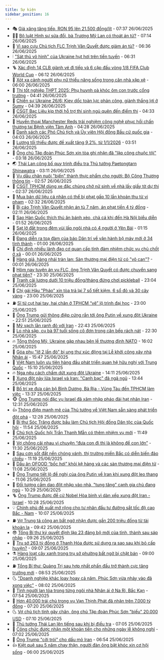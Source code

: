 ```yaml
---
title: Sự kiện
sidebar_position: 16
---
```


<!-- dantri-su-kien:START -->
- 🎭 [Giá xăng tăng tiếp, RON 95 lên 21.500 đồng/lít](https://dantri.com.vn/kinh-doanh/gia-xang-tang-tiep-ron-95-len-21500-donglit-20250626143535181.htm) - 07:37 26/06/2025
- 👨‍🏫 [Bộ luật Hình sự sửa đổi, bà Trương Mỹ Lan có thoát án tử?](https://dantri.com.vn/phap-luat/bo-luat-hinh-su-sua-doi-ba-truong-my-lan-co-thoat-an-tu-20250626123616996.htm) - 07:14 26/06/2025
- 🌮 [Vì sao cựu Chủ tịch FLC Trịnh Văn Quyết được giảm án tù?](https://dantri.com.vn/phap-luat/vi-sao-cuu-chu-tich-flc-trinh-van-quyet-duoc-giam-an-tu-20250626132706310.htm) - 06:36 26/06/2025
- 🕯 [&quot;Sát thủ vô hình&quot; của Ukraine hụt hơi trên tiền tuyến](https://dantri.com.vn/the-gioi/sat-thu-vo-hinh-cua-ukraine-hut-hoi-tren-tien-tuyen-20250626120200550.htm) - 06:31 26/06/2025
- 🪜 [Xác định 14 CLB giành vé đi tiếp và 6 cặp đấu vòng 1/8 FIFA Club World Cup](https://dantri.com.vn/the-thao/xac-dinh-14-clb-gianh-ve-di-tiep-va-6-cap-dau-vong-18-fifa-club-world-cup-20250626131157567.htm) - 06:12 26/06/2025
- 🐘 [Xót xa cảnh người phụ nữ thiểu năng sống trong căn nhà xập xệ](https://dantri.com.vn/tam-long-nhan-ai/xot-xa-canh-nguoi-phu-nu-thieu-nang-song-trong-can-nha-xap-xe-20250614113938933.htm) - 06:00 26/06/2025
- 🤔 [Thi tốt nghiệp THPT 2025: Phụ huynh oà khóc ôm con trước cổng trường](https://dantri.com.vn/giao-duc/thi-tot-nghiep-thpt-2025-phu-huynh-oa-khoc-om-con-truoc-cong-truong-20250626113407486.htm) - 04:41 26/06/2025
- 🧠 [Chiến sự Ukraine 26/6: Kiev dốc toàn lực phản công, giành thắng lợi ở Sumy](https://dantri.com.vn/the-gioi/chien-su-ukraine-266-kiev-doc-toan-luc-phan-cong-gianh-thang-loi-o-sumy-20250626112323887.htm) - 04:39 26/06/2025
- 📝 [CSGT Bạc Liêu kịp thời hỗ trợ thí sinh ngủ quên đến điểm thi](https://dantri.com.vn/xa-hoi/csgt-bac-lieu-kip-thoi-ho-tro-thi-sinh-ngu-quen-den-diem-thi-20250626112141500.htm) - 04:33 26/06/2025
- 🦏 [Huyền thoại Manchester Reds trải nghiệm công nghệ phục hồi chấn thương tại Bệnh viện Tâm Anh](https://dantri.com.vn/the-thao/huyen-thoai-manchester-reds-trai-nghiem-cong-nghe-phuc-hoi-chan-thuong-tai-benh-vien-tam-anh-20250626111917018.htm) - 04:28 26/06/2025
- 🥰 [Danh sách các Phó Chủ tịch và Ủy viên Hội đồng Bầu cử quốc gia](https://dantri.com.vn/xa-hoi/danh-sach-cac-pho-chu-tich-va-uy-vien-hoi-dong-bau-cu-quoc-gia-20250626105920720.htm) - 04:03 26/06/2025
- 🤗 [Lương tối thiểu được đề xuất tăng 9,2%, từ 1/1/2026](https://dantri.com.vn/noi-vu/luong-toi-thieu-duoc-de-xuat-tang-92-tu-112026-20250626095537493.htm) - 03:51 26/06/2025
- 🌈 [Ông chủ Tập đoàn Phúc Sơn xin tòa ghi nhận đã &quot;lập công chuộc tội&quot;](https://dantri.com.vn/phap-luat/ong-chu-tap-doan-phuc-son-xin-toa-ghi-nhan-da-lap-cong-chuoc-toi-20250626100043241.htm) - 03:18 26/06/2025
- 🌏 [Thái Lan công bố quy trình điều tra Thủ tướng Paetongtarn Shinawatra](https://dantri.com.vn/the-gioi/thai-lan-cong-bo-quy-trinh-dieu-tra-thu-tuong-paetongtarn-shinawatra-20250626095514315.htm) - 03:11 26/06/2025
- 💄 [Vụ dầu chăn nuôi &quot;biến&quot; thành thực phẩm cho người: Bộ Công Thương thông tin](https://dantri.com.vn/kinh-doanh/vu-dau-chan-nuoi-bien-thanh-thuc-pham-cho-nguoi-bo-cong-thuong-thong-tin-20250626090431301.htm) - 02:57 26/06/2025
- 👺 [CSGT TPHCM dùng xe đặc chủng chở nữ sinh về nhà lấy giấy tờ dự thi](https://dantri.com.vn/xa-hoi/csgt-tphcm-dung-xe-dac-chung-cho-nu-sinh-ve-nha-lay-giay-to-du-thi-20250417094707144.htm) - 02:37 26/06/2025
- 👹 [Mua bán dữ liệu cá nhân có thể bị phạt gấp 10 lần khoản thu từ vi phạm](https://dantri.com.vn/xa-hoi/mua-ban-du-lieu-ca-nhan-co-the-bi-phat-gap-10-lan-khoan-thu-tu-vi-pham-20250626092335740.htm) - 02:32 26/06/2025
- 🌊 [Bị cáo Trịnh Văn Quyết nhận án tù 7 năm, án phạt tiền 4 tỷ đồng](https://dantri.com.vn/phap-luat/bi-cao-trinh-van-quyet-nhan-an-tu-7-nam-an-phat-tien-4-ty-dong-20250626084937856.htm) - 02:11 26/06/2025
- 🤠 [Sao Hàn Quốc thích thú ăn bánh xèo, chả cá khi đến Hà Nội biểu diễn](https://dantri.com.vn/du-lich/sao-han-quoc-thich-thu-an-banh-xeo-cha-ca-khi-den-ha-noi-bieu-dien-20250625225525502.htm) - 01:52 26/06/2025
- 🎊 [Sạt lở đất trong đêm vùi lấp ngôi nhà có 4 người ở Yên Bái](https://dantri.com.vn/xa-hoi/sat-lo-dat-trong-dem-vui-lap-ngoi-nha-co-4-nguoi-o-yen-bai-20250626080635057.htm) - 01:15 26/06/2025
- 🐘 [Đang diễn ra toạ đàm của báo Dân trí về vận hành bộ máy mới ở 34 tỉnh thành](https://dantri.com.vn/noi-vu/dang-dien-ra-toa-dam-cua-bao-dan-tri-ve-van-hanh-bo-may-moi-o-34-tinh-thanh-20250625155837833.htm) - 01:00 26/06/2025
- 💂 [Chỉ định nhiều lãnh đạo cơ quan cấp tỉnh đảm nhiệm chức vụ chủ chốt ở xã](https://dantri.com.vn/noi-vu/chi-dinh-nhieu-lanh-dao-co-quan-cap-tinh-dam-nhiem-chuc-vu-chu-chot-o-xa-20250625231320024.htm) - 00:01 26/06/2025
- 👹 [Hàng giả, hàng nhái tràn lan: Sàn thương mại điện tử có &quot;vô can&quot;?](https://dantri.com.vn/kinh-doanh/hang-gia-hang-nhai-tran-lan-san-thuong-mai-dien-tu-co-vo-can-20250618173851898.htm) - 00:01 26/06/2025
- 🦒 [Hôm nay tuyên án vụ FLC, ông Trịnh Văn Quyết có được chuyển sang phạt tiền?](https://dantri.com.vn/phap-luat/hom-nay-tuyen-an-vu-flc-ong-trinh-van-quyet-co-duoc-chuyen-sang-phat-tien-20250625212342716.htm) - 23:30 25/06/2025
- 🗽 [Tranh cãi lương dưới 10 triệu đồng/tháng đừng chơi pickleball](https://dantri.com.vn/doi-song/tranh-cai-luong-duoi-10-trieu-dongthang-dung-choi-pickleball-20250624204045232.htm) - 23:04 25/06/2025
- 💄 [Chị gái Hậu &quot;Pháo&quot; xin tòa trả lại 7 sổ tiết kiệm, 6 sổ đỏ và 30 cây vàng](https://dantri.com.vn/phap-luat/chi-gai-hau-phao-xin-toa-tra-lai-7-so-tiet-kiem-6-so-do-va-30-cay-vang-20250625195742312.htm) - 23:00 25/06/2025
- ⛽️ [Sĩ tử cụt hai tay, hai chân ở TPHCM “vẽ” lộ trình đại học](https://dantri.com.vn/giao-duc/si-tu-cut-hai-tay-hai-chan-o-tphcm-ve-lo-trinh-dai-hoc-20250625190757067.htm) - 23:00 25/06/2025
- 🥷 [Ông Trump gửi thông điệp cứng rắn tới ông Putin về xung đột Ukraine](https://dantri.com.vn/the-gioi/ong-trump-gui-thong-diep-cung-ran-toi-ong-putin-ve-xung-dot-ukraine-20250626054643899.htm) - 22:51 25/06/2025
- 🤖 [Mỹ vạch lằn ranh đỏ với Iran](https://dantri.com.vn/the-gioi/my-vach-lan-ranh-do-voi-iran-20250626053531051.htm) - 22:43 25/06/2025
- 🌊 [Lo nhà sập, cụ bà 97 tuổi sống cô đơn trong căn bếp rách nát](https://dantri.com.vn/tam-long-nhan-ai/lo-nha-sap-cu-ba-97-tuoi-song-co-don-trong-can-bep-rach-nat-20250615095745330.htm) - 22:30 25/06/2025
- 🔥 [Tổng thống Mỹ, Ukraine gặp nhau bên lề thượng đỉnh NATO](https://dantri.com.vn/the-gioi/tong-thong-my-ukraine-gap-nhau-ben-le-thuong-dinh-nato-20250625213425183.htm) - 16:02 25/06/2025
- 🦏 [Góa phụ &quot;lỡ 2 lần đò&quot; bị ung thư xúc động tại Lễ khởi công xây nhà Nhân ái](https://dantri.com.vn/tam-long-nhan-ai/goa-phu-lo-2-lan-do-bi-ung-thu-xuc-dong-tai-le-khoi-cong-xay-nha-nhan-ai-20250625195518172.htm) - 15:47 25/06/2025
- 🐘 [Việt Nam luôn ưu tiên hàng đầu phát triển quan hệ hữu nghị với Trung Quốc](https://dantri.com.vn/xa-hoi/viet-nam-luon-uu-tien-hang-dau-phat-trien-quan-he-huu-nghi-voi-trung-quoc-20250625221002975.htm) - 15:10 25/06/2025
- 🔥 [Nga nêu cách chấm dứt xung đột Ukraine](https://dantri.com.vn/the-gioi/nga-neu-cach-cham-dut-xung-dot-ukraine-20250625210818950.htm) - 14:11 25/06/2025
- 💼 [Xung đột nảy lửa Israel và Iran: &quot;Canh bạc&quot; đã ngã ngũ](https://dantri.com.vn/the-gioi/xung-dot-nay-lua-israel-va-iran-canh-bac-da-nga-ngu-20250624144106509.htm) - 13:44 25/06/2025
- 🚀 [Bố trí xe đưa cán bộ Bình Dương, Bà Rịa - Vũng Tàu đến TPHCM làm việc](https://dantri.com.vn/xa-hoi/bo-tri-xe-dua-can-bo-binh-duong-ba-ria-vung-tau-den-tphcm-lam-viec-20250625201714952.htm) - 13:37 25/06/2025
- 🐵 [Ông Trump nói đặc vụ Israel đã xâm nhập pháo đài hạt nhân Iran](https://dantri.com.vn/the-gioi/ong-trump-noi-dac-vu-israel-da-xam-nhap-phao-dai-hat-nhan-iran-20250625181601791.htm) - 12:31 25/06/2025
- 👍 [Thông điệp mạnh mẽ của Thủ tướng về Việt Nam sẵn sàng phát triển đột phá](https://dantri.com.vn/xa-hoi/thong-diep-manh-me-cua-thu-tuong-ve-viet-nam-san-sang-phat-trien-dot-pha-20250625192828363.htm) - 12:28 25/06/2025
- 🚦 [Bí thư Sóc Trăng được bầu làm Chủ tịch Hội đồng Dân tộc của Quốc hội](https://dantri.com.vn/xa-hoi/bi-thu-soc-trang-duoc-bau-lam-chu-tich-hoi-dong-dan-toc-cua-quoc-hoi-20250625175422855.htm) - 11:54 25/06/2025
- 🥸 [Chủ tịch Quốc hội Trần Thanh Mẫn có thêm nhiệm vụ mới](https://dantri.com.vn/xa-hoi/chu-tich-quoc-hoi-tran-thanh-man-co-them-nhiem-vu-moi-20250625181446533.htm) - 11:49 25/06/2025
- 🥷 [Vợ chồng cãi nhau vì chuyện “đưa con đi thi là không để con lớn”](https://dantri.com.vn/giao-duc/vo-chong-cai-nhau-vi-chuyen-dua-con-di-thi-la-khong-de-con-lon-20250625154037850.htm) - 11:30 25/06/2025
- 🤡 [Sau cơn sốt đất nền chóng vánh, thị trường miền Bắc có diễn biến đảo chiều](https://dantri.com.vn/bat-dong-san/sau-con-sot-dat-nen-chong-vanh-thi-truong-mien-bac-co-dien-bien-dao-chieu-20250618155054219.htm) - 11:19 25/06/2025
- 🥳 [Dầu ăn OFOOD “bốc hơi” khỏi kệ hàng và các sàn thương mại điện tử](https://dantri.com.vn/kinh-doanh/dau-an-ofood-boc-hoi-khoi-ke-hang-va-cac-san-thuong-mai-dien-tu-20250625164841845.htm) - 11:08 25/06/2025
- 🤩 [Ông Trump tiết lộ đề nghị của ông Putin về Iran khi xung đột leo thang](https://dantri.com.vn/the-gioi/ong-trump-tiet-lo-de-nghi-cua-ong-putin-ve-iran-khi-xung-dot-leo-thang-20250625175123586.htm) - 11:06 25/06/2025
- 🎡 [Đối tượng cầm dao đột nhập vào nhà, &quot;tung tăng&quot; cạnh gia chủ đang ngủ](https://dantri.com.vn/phap-luat/doi-tuong-cam-dao-dot-nhap-vao-nha-tung-tang-canh-gia-chu-dang-ngu-20250625171225392.htm) - 10:29 25/06/2025
- 🪜 [Ông Trump được đề cử Nobel Hòa bình vì dàn xếp xung đột Iran - Israel](https://dantri.com.vn/the-gioi/ong-trump-duoc-de-cu-nobel-hoa-binh-vi-dan-xep-xung-dot-iran-israel-20250625172457868.htm) - 10:28 25/06/2025
- 💡 [Chính phủ đề xuất mở rộng cho tư nhân đầu tư đường sắt tốc độ cao Bắc - Nam](https://dantri.com.vn/xa-hoi/chinh-phu-de-xuat-mo-rong-cho-tu-nhan-dau-tu-duong-sat-toc-do-cao-bac-nam-20250625170014933.htm) - 10:07 25/06/2025
- ⛽️ [Vợ Trung tá công an bất ngờ nhận được gần 200 triệu đồng từ tài khoản lạ](https://dantri.com.vn/xa-hoi/vo-trung-ta-cong-an-bat-ngo-nhan-duoc-gan-200-trieu-dong-tu-tai-khoan-la-20250625162943598.htm) - 09:42 25/06/2025
- 😎 [Tổng Bí thư ký quyết định lập 23 đảng bộ mới của tỉnh, thành sau sáp nhập](https://dantri.com.vn/xa-hoi/tong-bi-thu-ky-quyet-dinh-lap-23-dang-bo-moi-cua-tinh-thanh-sau-sap-nhap-20250625162643289.htm) - 09:26 25/06/2025
- 🗽 [Trụ sở 263 tỷ đồng ở Thanh Hóa được sử dụng ra sao sau khi bỏ cấp huyện?](https://dantri.com.vn/noi-vu/tru-so-263-ty-dong-o-thanh-hoa-duoc-su-dung-ra-sao-sau-khi-bo-cap-huyen-20250625153600318.htm) - 09:07 25/06/2025
- ⚗️ [Hàng loạt cây xanh trong trụ sở phường bất ngờ bị chặt bán](https://dantri.com.vn/xa-hoi/hang-loat-cay-xanh-trong-tru-so-phuong-bat-ngo-bi-chat-ban-20250625152309095.htm) - 09:00 25/06/2025
- ⛽️ [Tổng Bí thư: Quảng Trị sau hợp nhất phấn đấu trở thành cực tăng trưởng mới](https://dantri.com.vn/xa-hoi/tong-bi-thu-quang-tri-sau-hop-nhat-phan-dau-tro-thanh-cuc-tang-truong-moi-20250625151526995.htm) - 08:53 25/06/2025
- 🌜 [&quot;Doanh nghiệp khác loay hoay cả năm, Phúc Sơn vừa nhảy vào đã xong việc&quot;](https://dantri.com.vn/phap-luat/doanh-nghiep-khac-loay-hoay-ca-nam-phuc-son-vua-nhay-vao-da-xong-viec-20250625144453353.htm) - 08:02 25/06/2025
- 🦩 [Tình người lan tỏa trong từng ngôi nhà Nhân ái ở Na Rì, Bắc Kạn](https://dantri.com.vn/tam-long-nhan-ai/tinh-nguoi-lan-toa-trong-tung-ngoi-nha-nhan-ai-o-na-ri-bac-kan-20250625124115360.htm) - 07:54 25/06/2025
- 🦒 [Hơn 40.000 trái chủ trong vụ Vạn Thịnh Phát đã nhận trên 7.000 tỷ đồng](https://dantri.com.vn/phap-luat/hon-40000-trai-chu-trong-vu-van-thinh-phat-da-nhan-tren-7000-ty-dong-20250625133757897.htm) - 07:20 25/06/2025
- 🌜 [Vợ chủ tịch tỉnh gãy chân, ông chủ Tập đoàn Phúc Sơn &quot;biếu&quot; 20.000 USD](https://dantri.com.vn/phap-luat/vo-chu-tich-tinh-gay-chan-ong-chu-tap-doan-phuc-son-bieu-20000-usd-20250625140311531.htm) - 07:10 25/06/2025
- 🐎 [Thủ tướng Thái Lan lên tiếng sau khi bị điều tra](https://dantri.com.vn/the-gioi/thu-tuong-thai-lan-len-tieng-sau-khi-bi-dieu-tra-20250625135900620.htm) - 07:05 25/06/2025
- 🌋 [Công chức được nhận một khoản tiền cho những ngày lễ không nghỉ](https://dantri.com.vn/noi-vu/cong-chuc-duoc-nhan-mot-khoan-tien-cho-nhung-ngay-le-khong-nghi-20250625104628119.htm) - 07:02 25/06/2025
- 🧰 [Ông Trump &quot;cởi trói&quot; cho dầu mỏ Iran](https://dantri.com.vn/the-gioi/ong-trump-coi-troi-cho-dau-mo-iran-20250625133633051.htm) - 06:54 25/06/2025
- 👍 [Kiệt quệ sau 5 năm chạy thận, người đàn ông bật khóc xin cơ hội sống](https://dantri.com.vn/tam-long-nhan-ai/kiet-que-sau-5-nam-chay-than-nguoi-dan-ong-bat-khoc-xin-co-hoi-song-20250611202013090.htm) - 06:00 25/06/2025<!-- dantri-su-kien:END -->
